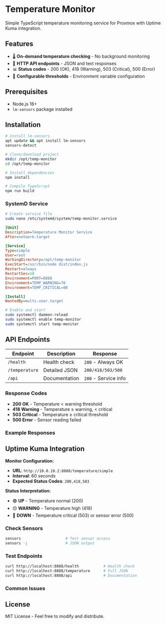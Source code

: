 # Temperature Monitor

Simple TypeScript temperature monitoring service for Proxmox with Uptime Kuma integration.

## Features

- 🌡️ **On-demand temperature checking** - No background monitoring
- 🔗 **HTTP API endpoints** - JSON and text responses
- 📊 **Status codes** - 200 (OK), 418 (Warning), 503 (Critical), 500 (Error)
- 🔧 **Configurable thresholds** - Environment variable configuration

## Prerequisites

- Node.js 16+
- `lm-sensors` package installed

## Installation

```bash
# Install lm-sensors
apt update && apt install lm-sensors
sensors-detect

# Clone/download project
mkdir /opt/temp-monitor
cd /opt/temp-monitor

# Install dependencies
npm install

# Compile TypeScript
npm run build
```


### SystemD Service
```bash
# Create service file
sudo nano /etc/systemd/system/temp-monitor.service
```

```ini
[Unit]
Description=Temperature Monitor Service
After=network.target

[Service]
Type=simple
User=root
WorkingDirectory=/opt/temp-monitor
ExecStart=/usr/bin/node dist/index.js
Restart=always
RestartSec=10
Environment=PORT=8888
Environment=TEMP_WARNING=70
Environment=TEMP_CRITICAL=80

[Install]
WantedBy=multi-user.target
```

```bash
# Enable and start
sudo systemctl daemon-reload
sudo systemctl enable temp-monitor
sudo systemctl start temp-monitor
```

## API Endpoints

| Endpoint | Description | Response |
|----------|-------------|----------|
| `/health` | Health check | `200` - Always OK |
| `/temperature` | Detailed JSON | `200/418/503/500` |
| `/api` | Documentation | `200` - Service info |

### Response Codes

- **200 OK** - Temperature < warning threshold
- **418 Warning** - Temperature ≥ warning, < critical
- **503 Critical** - Temperature ≥ critical threshold
- **500 Error** - Sensor reading failed

### Example Responses

## Uptime Kuma Integration

**Monitor Configuration:**
- **URL**: `http://10.0.10.2:8888/temperature/simple`
- **Interval**: 60 seconds
- **Expected Status Codes**: `200,418,503`

**Status Interpretation:**
- 🟢 **UP** - Temperature normal (200)
- 🟡 **WARNING** - Temperature high (418) 
- 🔴 **DOWN** - Temperature critical (503) or sensor error (500)

### Check Sensors
```bash
sensors                    # Test sensor access
sensors -j                 # JSON output
```

### Test Endpoints
```bash
curl http://localhost:8888/health           # Health check
curl http://localhost:8888/temperature      # Full JSON
curl http://localhost:8888/api              # Documentation
```

### Common Issues

## License

MIT License - Feel free to modify and distribute.
